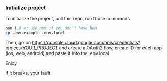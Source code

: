 ### Initialize project

To initialize the project, pull this repo, run those commands

```bash
bun i # or use npm if you don't have bun
cp .env.example .env.local
```

Then, go on https://console.cloud.google.com/apis/credentials?project=YOUR_PROJECT and create a OAuth2 flow, create ID for each app (ios, web, android) and paste it into the .env.local

Enjoy

If it breaks, your fault
